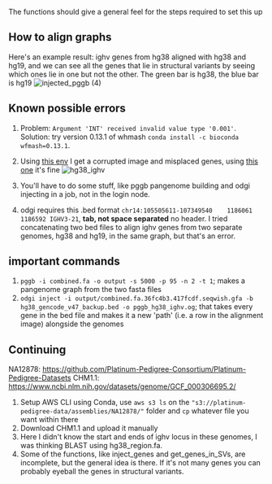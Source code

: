 The functions should give a general feel for the steps required to set this up

## How to align graphs

Here's an example result: ighv genes from hg38 aligned with hg38 and hg19, and we can see all the genes that lie in structural variants by seeing which ones lie in one but not the other. The green bar is hg38, the blue bar is hg19
![injected_pggb (4)](https://github.com/user-attachments/assets/36db6f84-2dd5-4b9e-ad8d-83ae32f0db5e)

## Known possible errors
1. Problem: `Argument 'INT' received invalid value type '0.001'`. Solution: try version 0.13.1 of whmash `conda install -c bioconda wfmash=0.13.1`.
2. Using [this env](https://pastebin.com/aauVRSus) I get a corrupted image and misplaced genes,  using [this one](https://pastebin.com/F2qNQmhP) it's fine
![hg38_ighv](https://github.com/user-attachments/assets/65eb0d29-0a78-44c2-85bc-40cd8bfc5b77)

4. You'll have to do some stuff, like pggb pangenome building and odgi injecting in a job, not in the login node.
5. odgi requires this .bed format `chr14:105505611-107349540	1186061	1186592	IGHV3-21`, **tab, not space separated** no header. I tried concatenating two bed files to align ighv genes from two separate genomes, hg38 and hg19, in the same graph, but that's an error.

## important commands
1. `pggb -i combined.fa -o output -s 5000 -p 95 -n 2 -t 1`; makes a pangenome graph from the two fasta files
2. `odgi inject -i output/combined.fa.36fc4b3.417fcdf.seqwish.gfa -b hg38_gencode_v47_backup.bed -o pggb_hg38_ighv.og`; that takes every gene in the bed file and makes it a new 'path' (i.e. a row in the alignment image) alongside the genomes

## Continuing
NA12878: https://github.com/Platinum-Pedigree-Consortium/Platinum-Pedigree-Datasets
CHM1.1: https://www.ncbi.nlm.nih.gov/datasets/genome/GCF_000306695.2/
1. Setup AWS CLI using Conda, use `aws s3 ls` on the `"s3://platinum-pedigree-data/assemblies/NA12878/"` folder and `cp` whatever file you want within there
2. Download CHM1.1 and upload it manually
3. Here I didn't know the start and ends of ighv locus in these genomes, I was thinking BLAST using hg38_region.fa. 
4. Some of the functions, like inject_genes and get_genes_in_SVs, are incomplete, but the general idea is there. If it's not many genes you can probably eyeball the genes in structural variants.
